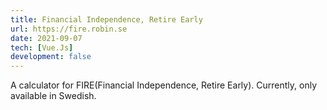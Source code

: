 ```yaml
---
title: Financial Independence, Retire Early
url: https://fire.robin.se
date: 2021-09-07
tech: [Vue.Js]
development: false
---
```

A calculator for FIRE(Financial Independence, Retire Early). 
Currently, only available in Swedish.
